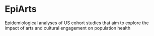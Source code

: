 # EpiArts
Epidemiological analyses of US cohort studies that aim to explore the impact of arts and cultural engagement on population health
